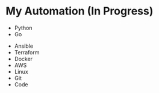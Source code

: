 # My Automation (In Progress)
<ul>
<li>Python</li>
<li>Go</li>
</ul>
<ul>
<li>Ansible</li>
<li>Terraform</li>
<li>Docker</li>
<li>AWS</li>
<li>Linux</li>
<li>Git</li>

<li>Code</li>
</ul>
